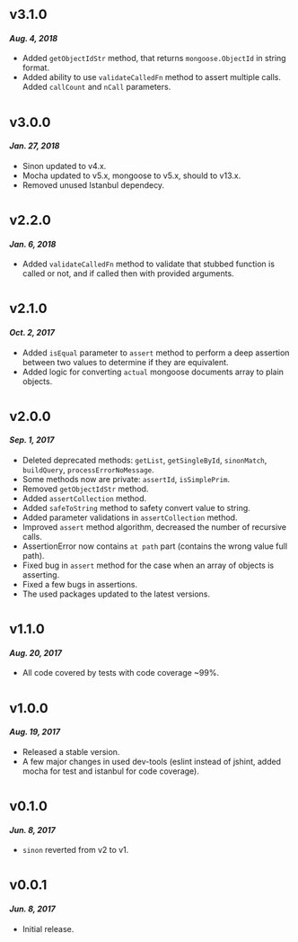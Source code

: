 # <sub>v3.1.0</sub>
#### _Aug. 4, 2018_

  * Added `getObjectIdStr` method, that returns `mongoose.ObjectId` in string format.
  * Added ability to use `validateCalledFn` method to assert multiple calls. Added `callCount` and `nCall` parameters.

# <sub>v3.0.0</sub>
#### _Jan. 27, 2018_

 * Sinon updated to v4.x.
 * Mocha updated to v5.x, mongoose to v5.x, should to v13.x.
 * Removed unused Istanbul dependecy.

# <sub>v2.2.0</sub>
#### _Jan. 6, 2018_

 * Added `validateCalledFn` method to validate that stubbed function is called or not, and if called then with provided arguments.
 
# <sub>v2.1.0</sub>
#### _Oct. 2, 2017_

 * Added `isEqual` parameter to `assert` method to perform a deep assertion between two values to determine if they are equivalent.
 * Added logic for converting `actual` mongoose documents array to plain objects.

# <sub>v2.0.0</sub>
#### _Sep. 1, 2017_

 * Deleted deprecated methods: `getList`, `getSingleById`, `sinonMatch`, `buildQuery`, `processErrorNoMessage`.
 * Some methods now are private: `assertId`, `isSimplePrim`.
 * Removed `getObjectIdStr` method.
 * Added `assertCollection` method. 
 * Added `safeToString` method to safety convert value to string.
 * Added parameter validations in `assertCollection` method.
 * Improved `assert` method algorithm, decreased the number of recursive calls.
 * AssertionError now contains `at path` part (contains the wrong value full path).
 * Fixed bug in `assert` method for the case when an array of objects is asserting.
 * Fixed a few bugs in assertions.
 * The used packages updated to the latest versions.

# <sub>v1.1.0</sub>
#### _Aug. 20, 2017_

 * All code covered by tests with code coverage ~99%.
 
# <sub>v1.0.0</sub>
#### _Aug. 19, 2017_

 * Released a stable version.
 * A few major changes in used dev-tools (eslint instead of jshint, added mocha for test and istanbul for code coverage).
 
# <sub>v0.1.0</sub>
#### _Jun. 8, 2017_

 * `sinon` reverted from v2 to v1.

# <sub>v0.0.1</sub>
#### _Jun. 8, 2017_

 * Initial release.
